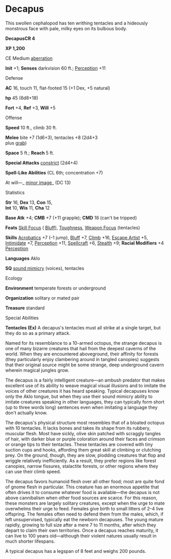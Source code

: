 # Decapus

This swollen cephalopod has ten writhing tentacles and a hideously monstrous face with pale, milky eyes on its bulbous body.

**DecapusCR 4**

**XP 1,200**

CE Medium [aberration](monsters/creatureTypes.md#_aberration)

**Init** +1; **Senses** darkvision 60 ft.; [Perception](additionalMonsters/../skills/perception.md#_perception) +11

Defense

**AC** 16, touch 11, flat-footed 15 (+1 Dex, +5 natural)

**hp** 45 (6d8+18)

**Fort** +4, **Ref** +3, **Will** +5

Offense

**Speed** 10 ft., climb 30 ft.

**Melee** bite +7 (1d6+3), tentacles +8 (2d4+3   
plus [grab](monsters/universalMonsterRules.md#_grab))

**Space** 5 ft.; **Reach** 5 ft.

**Special Attacks** [constrict](monsters/universalMonsterRules.md#_constrict) (2d4+4)

**Spell-Like Abilities** (CL 6th; concentration +7)

At will—_ [minor image](additionalMonsters/../spells/minorImage.md#_minor-image)_ (DC 13)

Statistics

**Str** 16, **Dex** 13, **Con** 15,   
**Int** 10, **Wis** 11, **Cha** 12

**Base Atk** +4; **CMB** +7 (+11 grapple); **CMD** 18 (can't be tripped)

**Feats** [Skill Focus](additionalMonsters/../feats.md#_skill-focus) ( [Bluff](additionalMonsters/../skills/bluff.md#_bluff)), [Toughness](additionalMonsters/../feats.md#_toughness), [Weapon Focus](additionalMonsters/../feats.md#_weapon-focus) (tentacles)

**Skills** [Acrobatics](additionalMonsters/../skills/acrobatics.md#_acrobatics) +7 (–1 jump), [Bluff](additionalMonsters/../skills/bluff.md#_bluff) +7, [Climb](additionalMonsters/../skills/climb.md#_climb) +16, [Escape Artist](additionalMonsters/../skills/escapeArtist.md#_escape-artist) +5, [Intimidate](additionalMonsters/../skills/intimidate.md#_intimidate) +7, [Perception](additionalMonsters/../skills/perception.md#_perception) +11, [Spellcraft](additionalMonsters/../skills/spellcraft.md#_spellcraft) +6, [Stealth](additionalMonsters/../skills/stealth.md#_stealth) +9; **Racial Modifiers** +4 [Perception](additionalMonsters/../skills/perception.md#_perception)

**Languages** Aklo

**SQ** [sound mimicry](monsters/universalMonsterRules.md#_sound-mimicry) (voices), tentacles

Ecology

**Environment** temperate forests or underground

**Organization** solitary or mated pair

**Treasure** standard

Special Abilities

**Tentacles (Ex)** A decapus's tentacles must all strike at a single target, but they do so as a primary attack.

Named for its resemblance to a 10-armed octopus, the strange decapus is one of many bizarre creatures that hail from the deepest caverns of the world. When they are encountered aboveground, their affinity for forests (they particularly enjoy clambering around in tangled canopies) suggests that their original source might be some strange, deep underground cavern wherein magical jungles grow.

The decapus is a fairly intelligent creature—an ambush predator that makes excellent use of its ability to weave magical visual illusions and to imitate the voices of other creatures it has heard speaking. Typical decapuses know only the Aklo tongue, but when they use their sound mimicry ability to imitate creatures speaking in other languages, they can typically form short (up to three words long) sentences even when imitating a language they don't actually know.

The decapus's physical structure most resembles that of a bloated octopus with 10 tentacles. It lacks bones and takes its shape from its rubbery, muscular flesh. Most have sickly, olive skin patched with scraggly tangles of hair, with darker blue or purple coloration around their faces and crimson or orange tips to their tentacles. These tentacles are covered with tiny suction cups and hooks, affording them great skill at climbing or clutching prey. On the ground, though, they are slow, plodding creatures that flop and wriggle relatively inefficiently. As a result, they prefer regions like forest canopies, narrow fissures, stalactite forests, or other regions where they can use their climb speed.

The decapus favors humanoid flesh over all other food; most are quite fond of gnome flesh in particular. This creature has an enormous appetite that often drives it to consume whatever food is available—the decapus is not above cannibalism when other food sources are scarce. For this reason, these monsters are largely solitary creatures, except when the urge to mate overwhelms their urge to feed. Females give birth to small litters of 2–4 live offspring. The females often need to defend them from the males, which, if left unsupervised, typically eat the newborn decapuses. The young mature rapidly, growing to full size after a mere 7 to 11 months, after which they depart to claim their own territories. Once a decapus reaches maturity, it can live to 100 years old—although their violent natures usually result in much shorter lifespans.

A typical decapus has a legspan of 8 feet and weighs 200 pounds.

